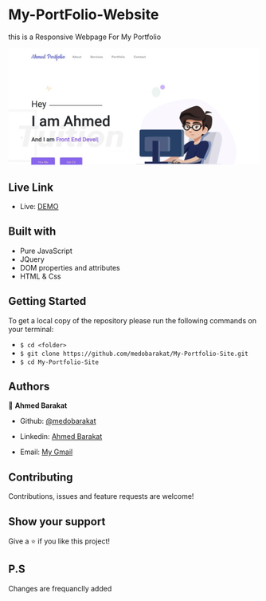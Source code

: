 # My-PortFolio-Website
this is a Responsive Webpage For My Portfolio

![screenshot](./img/ScreeShot.png)

## Live Link

- Live: [DEMO](https://medobarakat.github.io/My-Portfolio-Site)

## Built with

- Pure JavaScript
- JQuery
- DOM properties and attributes
- HTML & Css

## Getting Started
To get a local copy of the repository please run the following commands on your terminal:
- ```$ cd <folder>```
- ```$ git clone https://github.com/medobarakat/My-Portfolio-Site.git ```
- ```$ cd My-Portfolio-Site ```


## Authors

👤 **Ahmed Barakat**
- Github: [@medobarakat](https://github.com/medobarakat)

- Linkedin: [Ahmed Barakat](https://www.linkedin.com/in/ahmed-barakat-dev/)

- Email: [My Gmail](ahmedbarakat2401@gmail.com)

##    Contributing

Contributions, issues and feature requests are welcome!

## Show your support

Give a ⭐️ if you like this project!

## P.S
Changes are frequanclly added

